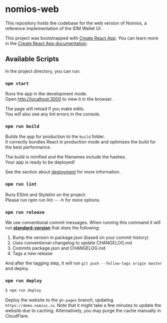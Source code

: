 # nomios-web
This repository holds the codebase for the web version of Nomios, a reference implementation of the IDM Wallet UI.

This project was bootstrapped with [Create React App](https://github.com/facebook/create-react-app). You can learn more in the [Create React App documentation](https://facebook.github.io/create-react-app/docs/getting-started).

## Available Scripts

In the project directory, you can run:

### `npm start`

Runs the app in the development mode.   
Open [http://localhost:3000](http://localhost:3000) to view it in the browser.

The page will reload if you make edits.   
You will also see any lint errors in the console.

### `npm run build`

Builds the app for production to the `build` folder.   
It correctly bundles React in production mode and optimizes the build for the best performance.

The build is minified and the filenames include the hashes.   
Your app is ready to be deployed!

See the section about [deployment](https://facebook.github.io/create-react-app/docs/deployment) for more information.

### `npm run lint`

Runs ESlint and Stylelint on the project.   
Please run npm run lint -- -h for more options.

### `npm run release`

We use conventional commit messages. When running this command it will run [**standard-version**](https://github.com/conventional-changelog/standard-version) that does the following:

1. Bump the version in package.json (based on your commit history)
2. Uses conventional-changelog to update CHANGELOG.md
3. Commits package.json and CHANGELOG.md
4. Tags a new release

And after the tagging step, it will run `git push --follow-tags origin master` and deploy.

### `npm run deploy`

```sh
$ npm run deploy
```

Deploy the website to the `gh-pages` branch, updating `https://demo.nomios.io`. Note that it might take a few minutes to update the website due to caching. Alternatively, you may purge the cache manually in CloudFlare.
